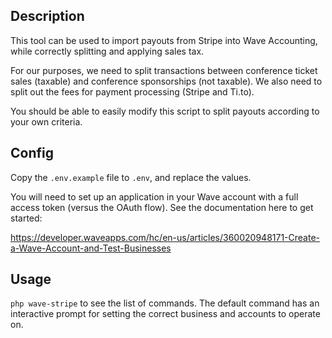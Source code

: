 ## Description
This tool can be used to import payouts from Stripe into Wave Accounting, while correctly splitting and applying sales tax.

For our purposes, we need to split transactions between conference ticket sales (taxable) and conference sponsorships (not taxable). We also need to split out the fees for payment processing (Stripe and Ti.to).

You should be able to easily modify this script to split payouts according to your own criteria.

## Config
Copy the `.env.example` file to `.env`, and replace the values.

You will need to set up an application in your Wave account with a full access token (versus the OAuth flow). See the documentation here to get started:

https://developer.waveapps.com/hc/en-us/articles/360020948171-Create-a-Wave-Account-and-Test-Businesses

## Usage
`php wave-stripe` to see the list of commands. The default command has an interactive prompt for setting the correct business and accounts to operate on.
